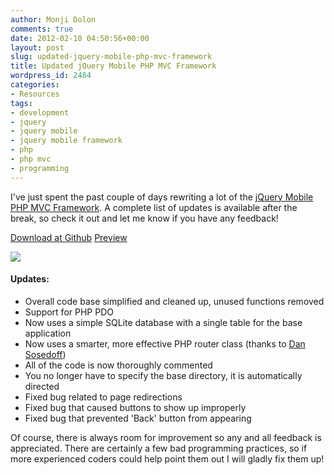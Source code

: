 ```yaml
---
author: Monji Dolon
comments: true
date: 2012-02-10 04:50:56+00:00
layout: post
slug: updated-jquery-mobile-php-mvc-framework
title: Updated jQuery Mobile PHP MVC Framework
wordpress_id: 2484
categories:
- Resources
tags:
- development
- jquery
- jquery mobile
- jquery mobile framework
- php
- php mvc
- programming
---
```


I've just spent the past couple of days rewriting a lot of the [jQuery Mobile PHP MVC Framework](https://github.com/mdolon/jQuery-Mobile-PHP-MVC).  A complete list of updates is available after the break, so check it out and let me know if you have any feedback!

<div class="download">
  <a href="https://github.com/mdolon/jQuery-Mobile-PHP-MVC" class="primary">Download at Github</a>
  <a href="https://github.com/mdolon/jQuery-Mobile-PHP-MVC" class="secondary">Preview</a>
</div>

[![](http://devgrow.s3.amazonaws.com/assets/images/jquery-mobile-mvc.gif)](https://github.com/mdolon/jQuery-Mobile-PHP-MVC)

#### Updates:

  * Overall code base simplified and cleaned up, unused functions removed
  * Support for PHP PDO
  * Now uses a simple SQLite database with a single table for the base application
  * Now uses a smarter, more effective PHP router class (thanks to [Dan Sosedoff](http://blog.sosedoff.com/2009/09/20/rails-like-php-url-router/))
  * All of the code is now thoroughly commented
  * You no longer have to specify the base directory, it is automatically directed
  * Fixed bug related to page redirections
  * Fixed bug that caused buttons to show up improperly
  * Fixed bug that prevented 'Back' button from appearing

Of course, there is always room for improvement so any and all feedback is appreciated.  There are certainly a few bad programming practices, so if more experienced coders could help point them out I will gladly fix them up!